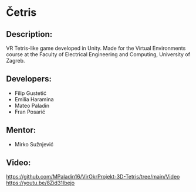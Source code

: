# Četris
 
## Description:
VR Tetris-like game developed in Unity.
Made for the Virtual Environments course at the Faculty of Electrical Engineering and Computing, University of Zagreb.

## Developers:
 - Filip Gustetić
 - Emilia Haramina
 - Mateo Paladin
 - Fran Posarić

## Mentor: 
- Mirko Sužnjević

## Video:
https://github.com/MPaladin16/VirOkrProjekt-3D-Tetris/tree/main/Video
https://youtu.be/8Zid31Ibejo
